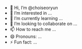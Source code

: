 - 👋 Hi, I’m @choiseoryun
- 👀 I’m interested in ...
- 🌱 I’m currently learning ...
- 💞️ I’m looking to collaborate on ...
- 📫 How to reach me ...
- 😄 Pronouns: ...
- ⚡ Fun fact: ...

<!---
choiseoryun/choiseoryun is a ✨ special ✨ repository because its `README.md` (this file) appears on your GitHub profile.
You can click the Preview link to take a look at your changes.
--->
